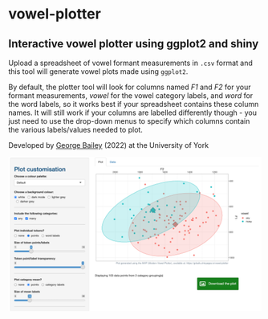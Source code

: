 # vowel-plotter

## Interactive vowel plotter using ggplot2 and shiny

Upload a spreadsheet of vowel formant measurements in `.csv` format and this tool will generate vowel plots made using `ggplot2`.

By default, the plotter tool will look for columns named *F1* and *F2* for your formant measurements, *vowel* for the vowel category labels, and *word* for the word labels, so it works best if your spreadsheet contains these column names. It will still work if your columns are labelled differently though - you just need to use the drop-down menus to specify which columns contain the various labels/values needed to plot.

Developed by [George Bailey](https://www.gbailey.uk/) (2022) at the University of York

![Screenshot of the vowel plotter tool](/www/demo_screenshot.png)